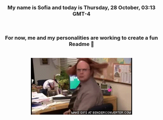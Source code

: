 


<div align="center">
<h3 >My name is Sofia and today is Thursday, 28 October, 03:13 GMT-4</h3><br>
<h3 >For now, me and my personalities are working to create a fun Readme 👋
</h3><br>
<img src='img/dwight.gif' alt='working...'/>
</div>
